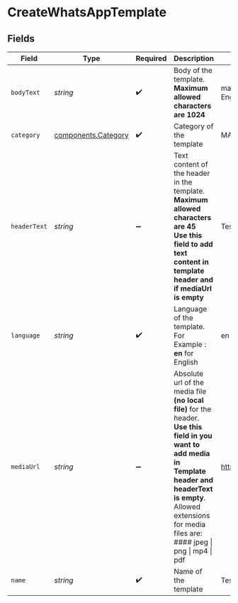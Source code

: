 # CreateWhatsAppTemplate


## Fields

| Field                                                                                                                                                                                                                           | Type                                                                                                                                                                                                                            | Required                                                                                                                                                                                                                        | Description                                                                                                                                                                                                                     | Example                                                                                                                                                                                                                         |
| ------------------------------------------------------------------------------------------------------------------------------------------------------------------------------------------------------------------------------- | ------------------------------------------------------------------------------------------------------------------------------------------------------------------------------------------------------------------------------- | ------------------------------------------------------------------------------------------------------------------------------------------------------------------------------------------------------------------------------- | ------------------------------------------------------------------------------------------------------------------------------------------------------------------------------------------------------------------------------- | ------------------------------------------------------------------------------------------------------------------------------------------------------------------------------------------------------------------------------- |
| `bodyText`                                                                                                                                                                                                                      | *string*                                                                                                                                                                                                                        | :heavy_check_mark:                                                                                                                                                                                                              | Body of the template. **Maximum allowed characters are 1024**                                                                                                                                                                   | making it look like readable English                                                                                                                                                                                            |
| `category`                                                                                                                                                                                                                      | [components.Category](../../models/shared/category.md)                                                                                                                                                                          | :heavy_check_mark:                                                                                                                                                                                                              | Category of the template                                                                                                                                                                                                        | MARKETING                                                                                                                                                                                                                       |
| `headerText`                                                                                                                                                                                                                    | *string*                                                                                                                                                                                                                        | :heavy_minus_sign:                                                                                                                                                                                                              | Text content of the header in the template. **Maximum allowed characters are 45**<br/>**Use this field to add text content in template header and if mediaUrl is empty**<br/>                                                   | Test WhatsApp campaign                                                                                                                                                                                                          |
| `language`                                                                                                                                                                                                                      | *string*                                                                                                                                                                                                                        | :heavy_check_mark:                                                                                                                                                                                                              | Language of the template. For Example :<br/>**en** for English<br/>                                                                                                                                                             | en                                                                                                                                                                                                                              |
| `mediaUrl`                                                                                                                                                                                                                      | *string*                                                                                                                                                                                                                        | :heavy_minus_sign:                                                                                                                                                                                                              | Absolute url of the media file **(no local file)** for the header. **Use this field in you want to add media in Template header and headerText is empty**.<br/>Allowed extensions for media files are:<br/>#### jpeg \| png \| mp4 \| pdf<br/> | https://attachment.domain.com                                                                                                                                                                                                   |
| `name`                                                                                                                                                                                                                          | *string*                                                                                                                                                                                                                        | :heavy_check_mark:                                                                                                                                                                                                              | Name of the template                                                                                                                                                                                                            | Test template                                                                                                                                                                                                                   |